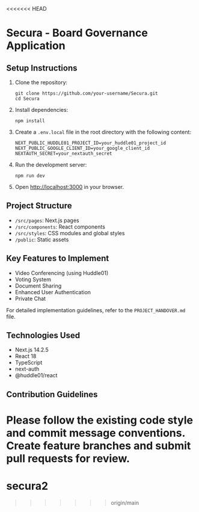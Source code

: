 <<<<<<< HEAD
# Secura - Board Governance Application

## Setup Instructions

1. Clone the repository:
   ```
   git clone https://github.com/your-username/Secura.git
   cd Secura
   ```

2. Install dependencies:
   ```
   npm install
   ```

3. Create a `.env.local` file in the root directory with the following content:
   ```
   NEXT_PUBLIC_HUDDLE01_PROJECT_ID=your_huddle01_project_id
   NEXT_PUBLIC_GOOGLE_CLIENT_ID=your_google_client_id
   NEXTAUTH_SECRET=your_nextauth_secret
   ```

4. Run the development server:
   ```
   npm run dev
   ```

5. Open [http://localhost:3000](http://localhost:3000) in your browser.

## Project Structure

- `/src/pages`: Next.js pages
- `/src/components`: React components
- `/src/styles`: CSS modules and global styles
- `/public`: Static assets

## Key Features to Implement

- Video Conferencing (using Huddle01)
- Voting System
- Document Sharing
- Enhanced User Authentication
- Private Chat

For detailed implementation guidelines, refer to the `PROJECT_HANDOVER.md` file.

## Technologies Used

- Next.js 14.2.5
- React 18
- TypeScript
- next-auth
- @huddle01/react

## Contribution Guidelines

Please follow the existing code style and commit message conventions. Create feature branches and submit pull requests for review.
=======
# secura2
>>>>>>> origin/main
